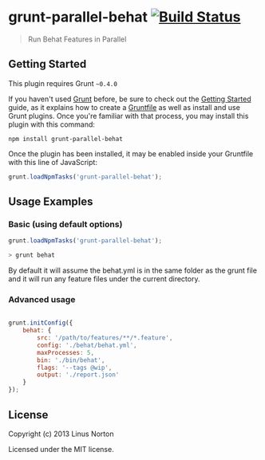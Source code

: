 # grunt-parallel-behat [![Build Status](https://travis-ci.org/linusnorton/grunt-parallel-behat.png?branch=master)](https://travis-ci.org/linusnorton/grunt-parallel-behat)

> Run Behat Features in Parallel

## Getting Started
This plugin requires Grunt `~0.4.0`

If you haven't used [Grunt](http://gruntjs.com/) before, be sure to check out the [Getting Started](http://gruntjs.com/getting-started) guide, as it explains how to create a [Gruntfile](http://gruntjs.com/sample-gruntfile) as well as install and use Grunt plugins. Once you're familiar with that process, you may install this plugin with this command:

```shell
npm install grunt-parallel-behat
```

Once the plugin has been installed, it may be enabled inside your Gruntfile with this line of JavaScript:

```js
grunt.loadNpmTasks('grunt-parallel-behat');
```

## Usage Examples

### Basic (using default options)

```javascript
grunt.loadNpmTasks('grunt-parallel-behat');
```

```sh
> grunt behat
```

By default it will assume the behat.yml is in the same folder as the grunt file and it will run any feature files under the current directory.

### Advanced usage

```js

grunt.initConfig({
    behat: {
        src: '/path/to/features/**/*.feature',
        config: './behat/behat.yml',
        maxProcesses: 5,
        bin: './bin/behat',
        flags: '--tags @wip',
        output: './report.json'
    }
});
```

## License

Copyright (c) 2013 Linus Norton

Licensed under the MIT license.
